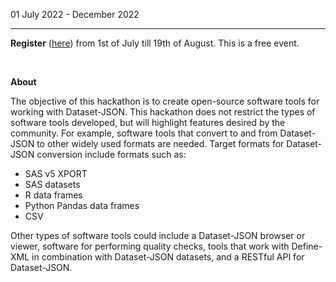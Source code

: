 01 July 2022 - December 2022

---

**Register** ([here](https://www.cdisc.org/form/dataset-json-hackathon-registration)) from 1st of July till 19th of August. This is a free event.

<br/>

**About**

The objective of this hackathon is to create open-source software tools for working with Dataset-JSON. This hackathon does not restrict the types of software tools developed, but will highlight features desired by the community. For example, software tools that convert to and from Dataset-JSON to other widely used formats are needed. Target formats for Dataset-JSON conversion include formats such as:

- SAS v5 XPORT
- SAS datasets
- R data frames
- Python Pandas data frames
- CSV

Other types of software tools could include a Dataset-JSON browser or viewer, software for performing quality checks, tools that work with Define-XML in combination with Dataset-JSON datasets, and a RESTful API for Dataset-JSON.
